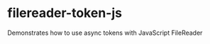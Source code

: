 filereader-token-js
===================

Demonstrates how to use async tokens with JavaScript FileReader
